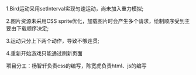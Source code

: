 1.Bird运动采用setInterval实现匀速运动，尚未加入重力模拟;

2.图片资源未采用CSS sprite优化，加载图片时会产生多个请求，绘制顺序受到主要由下载顺序决定;

3.运动只分上下两个动作，导致不够连贯;

4.重新开始游戏只能通过刷新页面
 

项目分工：杨智轩负责css的编写，陈宽虎负责html、js的编写
